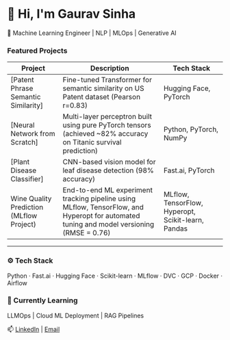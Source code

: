 # 👋 Hi, I'm Gaurav Sinha  
🚀 Machine Learning Engineer | NLP | MLOps | Generative AI  

### Featured Projects  
| Project | Description | Tech Stack |
|----------|--------------|-------------|
| [Patent Phrase Semantic Similarity]| Fine-tuned Transformer for semantic similarity on US Patent dataset (Pearson r=0.83) | Hugging Face, PyTorch |
| [Neural Network from Scratch] | Multi-layer perceptron built using pure PyTorch tensors (achieved ~82% accuracy on Titanic survival prediction) | Python, PyTorch, NumPy |
| [Plant Disease Classifier] | CNN-based vision model for leaf disease detection (98% accuracy) | Fast.ai, PyTorch |
|Wine Quality Prediction (MLflow Project)|End-to-end ML experiment tracking pipeline using MLflow, TensorFlow, and Hyperopt for automated tuning and model versioning (RMSE = 0.76) | MLflow, TensorFlow, Hyperopt, Scikit-learn, Pandas
---

### ⚙️ Tech Stack  
Python · Fast.ai · Hugging Face · Scikit-learn · MLflow · DVC · GCP · Docker · Airflow  

### 🌱 Currently Learning  
LLMOps | Cloud ML Deployment | RAG Pipelines  

📫 [LinkedIn](https://linkedin.com/in/gauravsinha89) | [Email](mailto:gauravsinha8998@gmail.com)
